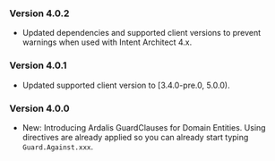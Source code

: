 ### Version 4.0.2

- Updated dependencies and supported client versions to prevent warnings when used with Intent Architect 4.x.

### Version 4.0.1

- Updated supported client version to [3.4.0-pre.0, 5.0.0).

### Version 4.0.0

- New: Introducing Ardalis GuardClauses for Domain Entities. Using directives are already applied so you can already start typing `Guard.Against.xxx`. 